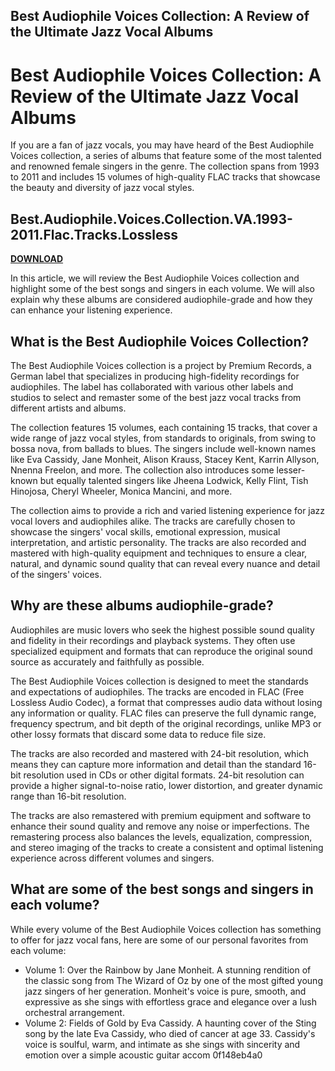 ## Best Audiophile Voices Collection: A Review of the Ultimate Jazz Vocal Albums

 


 
# Best Audiophile Voices Collection: A Review of the Ultimate Jazz Vocal Albums
 
If you are a fan of jazz vocals, you may have heard of the Best Audiophile Voices collection, a series of albums that feature some of the most talented and renowned female singers in the genre. The collection spans from 1993 to 2011 and includes 15 volumes of high-quality FLAC tracks that showcase the beauty and diversity of jazz vocal styles.
 
## Best.Audiophile.Voices.Collection.VA.1993-2011.Flac.Tracks.Lossless


[**DOWNLOAD**](https://www.google.com/url?q=https%3A%2F%2Fbltlly.com%2F2tKhVH&sa=D&sntz=1&usg=AOvVaw0povqTbtFq7KVJGZQdm7s9)

 
In this article, we will review the Best Audiophile Voices collection and highlight some of the best songs and singers in each volume. We will also explain why these albums are considered audiophile-grade and how they can enhance your listening experience.
 
## What is the Best Audiophile Voices Collection?
 
The Best Audiophile Voices collection is a project by Premium Records, a German label that specializes in producing high-fidelity recordings for audiophiles. The label has collaborated with various other labels and studios to select and remaster some of the best jazz vocal tracks from different artists and albums.
 
The collection features 15 volumes, each containing 15 tracks, that cover a wide range of jazz vocal styles, from standards to originals, from swing to bossa nova, from ballads to blues. The singers include well-known names like Eva Cassidy, Jane Monheit, Alison Krauss, Stacey Kent, Karrin Allyson, Nnenna Freelon, and more. The collection also introduces some lesser-known but equally talented singers like Jheena Lodwick, Kelly Flint, Tish Hinojosa, Cheryl Wheeler, Monica Mancini, and more.
 
The collection aims to provide a rich and varied listening experience for jazz vocal lovers and audiophiles alike. The tracks are carefully chosen to showcase the singers' vocal skills, emotional expression, musical interpretation, and artistic personality. The tracks are also recorded and mastered with high-quality equipment and techniques to ensure a clear, natural, and dynamic sound quality that can reveal every nuance and detail of the singers' voices.
 
## Why are these albums audiophile-grade?
 
Audiophiles are music lovers who seek the highest possible sound quality and fidelity in their recordings and playback systems. They often use specialized equipment and formats that can reproduce the original sound source as accurately and faithfully as possible.
 
The Best Audiophile Voices collection is designed to meet the standards and expectations of audiophiles. The tracks are encoded in FLAC (Free Lossless Audio Codec), a format that compresses audio data without losing any information or quality. FLAC files can preserve the full dynamic range, frequency spectrum, and bit depth of the original recordings, unlike MP3 or other lossy formats that discard some data to reduce file size.
 
The tracks are also recorded and mastered with 24-bit resolution, which means they can capture more information and detail than the standard 16-bit resolution used in CDs or other digital formats. 24-bit resolution can provide a higher signal-to-noise ratio, lower distortion, and greater dynamic range than 16-bit resolution.
 
The tracks are also remastered with premium equipment and software to enhance their sound quality and remove any noise or imperfections. The remastering process also balances the levels, equalization, compression, and stereo imaging of the tracks to create a consistent and optimal listening experience across different volumes and singers.
 
## What are some of the best songs and singers in each volume?
 
While every volume of the Best Audiophile Voices collection has something to offer for jazz vocal fans, here are some of our personal favorites from each volume:
 
- Volume 1: Over the Rainbow by Jane Monheit. A stunning rendition of the classic song from The Wizard of Oz by one of the most gifted young jazz singers of her generation. Monheit's voice is pure, smooth, and expressive as she sings with effortless grace and elegance over a lush orchestral arrangement.
- Volume 2: Fields of Gold by Eva Cassidy. A haunting cover of the Sting song by the late Eva Cassidy, who died of cancer at age 33. Cassidy's voice is soulful, warm, and intimate as she sings with sincerity and emotion over a simple acoustic guitar accom 0f148eb4a0
